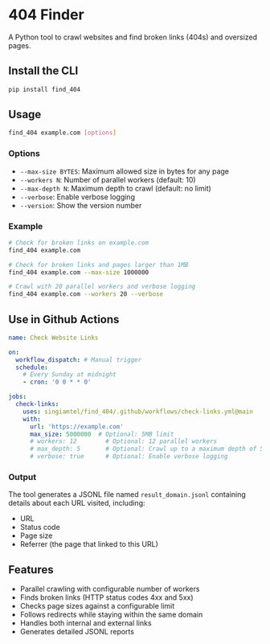 # 404 Finder

A Python tool to crawl websites and find broken links (404s) and oversized pages.

## Install the CLI

```bash
pip install find_404
```

## Usage

```bash
find_404 example.com [options]
```

### Options

- `--max-size BYTES`: Maximum allowed size in bytes for any page
- `--workers N`: Number of parallel workers (default: 10)
- `--max-depth N`: Maximum depth to crawl (default: no limit)
- `--verbose`: Enable verbose logging
- `--version`: Show the version number

### Example

```bash
# Check for broken links on example.com
find_404 example.com

# Check for broken links and pages larger than 1MB
find_404 example.com --max-size 1000000

# Crawl with 20 parallel workers and verbose logging
find_404 example.com --workers 20 --verbose
```

## Use in Github Actions

```yml
name: Check Website Links

on:
  workflow_dispatch: # Manual trigger
  schedule:
    # Every Sunday at midnight
    - cron: '0 0 * * 0'

jobs:
  check-links:
    uses: singiamtel/find_404/.github/workflows/check-links.yml@main
    with:
      url: 'https://example.com'
      max_size: 5000000  # Optional: 5MB limit
      # workers: 12        # Optional: 12 parallel workers
      # max_depth: 5       # Optional: Crawl up to a maximum depth of 5 (only in the original domain, others always have depth 1)
      # verbose: true      # Optional: Enable verbose logging
```

### Output

The tool generates a JSONL file named `result_domain.jsonl` containing details about each URL visited, including:

- URL
- Status code
- Page size
- Referrer (the page that linked to this URL)

## Features

- Parallel crawling with configurable number of workers
- Finds broken links (HTTP status codes 4xx and 5xx)
- Checks page sizes against a configurable limit
- Follows redirects while staying within the same domain
- Handles both internal and external links
- Generates detailed JSONL reports
